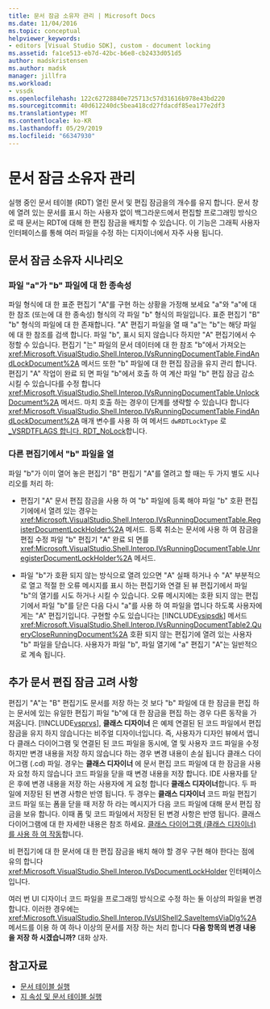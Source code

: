 ```yaml
---
title: 문서 잠금 소유자 관리 | Microsoft Docs
ms.date: 11/04/2016
ms.topic: conceptual
helpviewer_keywords:
- editors [Visual Studio SDK], custom - document locking
ms.assetid: fa1ce513-eb7d-42bc-b6e8-cb2433d051d5
author: madskristensen
ms.author: madsk
manager: jillfra
ms.workload:
- vssdk
ms.openlocfilehash: 122c62728840e725713c57d31616b978e43bd220
ms.sourcegitcommit: 40d612240dc5bea418cd27fdacdf85ea177e2df3
ms.translationtype: MT
ms.contentlocale: ko-KR
ms.lasthandoff: 05/29/2019
ms.locfileid: "66347930"
---
```

# <a name="document-lock-holder-management"></a>문서 잠금 소유자 관리

실행 중인 문서 테이블 (RDT) 열린 문서 및 편집 잠금을의 개수를 유지 합니다. 문서 창에 열려 있는 문서를 표시 하는 사용자 없이 백그라운드에서 편집할 프로그래밍 방식으로 때 문서는 RDT에 대해 한 편집 잠금을 배치할 수 있습니다. 이 기능은 그래픽 사용자 인터페이스를 통해 여러 파일을 수정 하는 디자이너에서 자주 사용 됩니다.

## <a name="document-lock-holder-scenarios"></a>문서 잠금 소유자 시나리오

### <a name="file-a-has-a-dependence-on-file-b"></a>파일 "a"가 "b" 파일에 대 한 종속성

파일 형식에 대 한 표준 편집기 "A"를 구현 하는 상황을 가정해 보세요 "a"와 "a"에 대 한 참조 (또는에 대 한 종속성) 형식의 각 파일 "b" 형식의 파일입니다. 표준 편집기 "B" "b" 형식의 파일에 대 한 존재합니다. "A" 편집기 파일을 열 때 "a"는 "b"는 해당 파일에 대 한 참조를 검색 합니다. 파일 "b", 표시 되지 않습니다 하지만 "A" 편집기에서 수정할 수 있습니다. 편집기 "는" 파일의 문서 데이터에 대 한 참조 "b"에서 가져오는 <xref:Microsoft.VisualStudio.Shell.Interop.IVsRunningDocumentTable.FindAndLockDocument%2A> 메서드 또한 "b" 파일에 대 한 편집 잠금을 유지 관리 합니다. 편집기 "A" 작업이 완료 되 면 파일 "b"에서 호출 하 여 계산 파일 "b" 편집 잠금 감소 시킬 수 있습니다를 수정 합니다 <xref:Microsoft.VisualStudio.Shell.Interop.IVsRunningDocumentTable.UnlockDocument%2A> 메서드. 마치 호출 하는 경우이 단계를 생략할 수 있습니다 합니다 <xref:Microsoft.VisualStudio.Shell.Interop.IVsRunningDocumentTable.FindAndLockDocument%2A> 매개 변수를 사용 하 여 메서드 `dwRDTLockType` 로 [_VSRDTFLAGS 합니다. RDT_NoLock](<xref:Microsoft.VisualStudio.Shell.Interop._VSRDTFLAGS.RDT_NoLock>)합니다.

### <a name="file-b-is-opened-by-a-different-editor"></a>다른 편집기에서 "b" 파일을 열

파일 "b"가 이미 열어 놓은 편집기 "B" 편집기 "A"를 열려고 할 때는 두 가지 별도 시나리오를 처리 하:

- 편집기 "A" 문서 편집 잠금을 사용 하 여 "b" 파일에 등록 해야 파일 "b" 호환 편집기에에서 열려 있는 경우는 <xref:Microsoft.VisualStudio.Shell.Interop.IVsRunningDocumentTable.RegisterDocumentLockHolder%2A> 메서드. 등록 취소는 문서에 사용 하 여 잠금을 편집 수정 파일 "b" 편집기 "A" 완료 되 면를 <xref:Microsoft.VisualStudio.Shell.Interop.IVsRunningDocumentTable.UnregisterDocumentLockHolder%2A> 메서드.

- 파일 "b"가 호환 되지 않는 방식으로 열려 있으면 "A" 실패 하거나 수 "A" 부분적으로 열고 적절 한 오류 메시지를 표시 하는 편집기와 연결 된 뷰 편집기에서 파일 "b"의 열기를 시도 하거나 시킬 수 있습니다. 오류 메시지에는 호환 되지 않는 편집기에서 파일 "b"를 닫은 다음 다시 "a"를 사용 하 여 파일을 엽니다 하도록 사용자에 게는 "A" 편집기입니다. 구현할 수도 있습니다는 [!INCLUDE[vsipsdk](../extensibility/includes/vsipsdk_md.md)] 메서드 <xref:Microsoft.VisualStudio.Shell.Interop.IVsRunningDocumentTable2.QueryCloseRunningDocument%2A> 호환 되지 않는 편집기에 열려 있는 사용자 "b" 파일을 닫습니다. 사용자가 파일 "b", 파일 열기에 "a" 편집기 "A"는 일반적으로 계속 됩니다.

## <a name="additional-document-edit-lock-considerations"></a>추가 문서 편집 잠금 고려 사항

편집기 "A"는 "B" 편집기도 문서를 저장 하는 것 보다 "b" 파일에 대 한 잠금을 편집 하는 문서에 있는 유일한 편집기 파일 "b"에 대 한 잠금을 편집 하는 경우 다른 동작을 가져옵니다. [!INCLUDE[vsprvs](../code-quality/includes/vsprvs_md.md)], **클래스 디자이너** 은 예제 연결된 된 코드 파일에서 편집 잠금을 유지 하지 않습니다는 비주얼 디자이너입니다. 즉, 사용자가 디자인 뷰에서 엽니다 클래스 다이어그램 및 연결된 된 코드 파일을 동시에, 열 및 사용자 코드 파일을 수정 하지만 변경 내용을 저장 하지 않습니다 하는 경우 변경 내용이 손실 됩니다 클래스 다이어그램 (.cd) 파일. 경우는 **클래스 디자이너** 에 문서 편집 코드 파일에 대 한 잠금을 사용자 요청 하지 않습니다 코드 파일을 닫을 때 변경 내용을 저장 합니다. IDE 사용자를 닫은 후에 변경 내용을 저장 하는 사용자에 게 요청 합니다 **클래스 디자이너**합니다. 두 파일에 저장된 된 변경 사항은 반영 됩니다. 두 경우는 **클래스 디자이너** 코드 파일 편집기 코드 파일 또는 폼을 닫을 때 저장 하 라는 메시지가 다음 코드 파일에 대해 문서 편집 잠금을 보유 합니다. 이때 폼 및 코드 파일에서 저장된 된 변경 사항은 반영 됩니다. 클래스 다이어그램에 대 한 자세한 내용은 참조 하세요. [클래스 다이어그램 (클래스 디자이너)를 사용 하 여 작동](../ide/class-designer/designing-and-viewing-classes-and-types.md)합니다.

비 편집기에 대 한 문서에 대 한 편집 잠금을 배치 해야 할 경우 구현 해야 한다는 점에 유의 합니다 <xref:Microsoft.VisualStudio.Shell.Interop.IVsDocumentLockHolder> 인터페이스입니다.

여러 번 UI 디자이너 코드 파일을 프로그래밍 방식으로 수정 하는 둘 이상의 파일을 변경 합니다. 이러한 경우에는 <xref:Microsoft.VisualStudio.Shell.Interop.IVsUIShell2.SaveItemsViaDlg%2A> 메서드를 이용 하 여 하나 이상의 문서를 저장 하는 처리 합니다 **다음 항목의 변경 내용을 저장 하 시겠습니까?** 대화 상자.

## <a name="see-also"></a>참고자료

- [문서 테이블 실행](../extensibility/internals/running-document-table.md)
- [지 속성 및 문서 테이블 실행](../extensibility/internals/persistence-and-the-running-document-table.md)